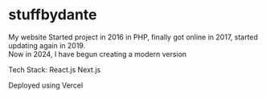 # stuffbydante
My website
Started project in 2016 in PHP, finally got online in 2017, started updating again in 2019.  
Now in 2024, I have begun creating a modern version

Tech Stack:
React.js
Next.js

Deployed using Vercel